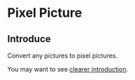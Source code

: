 # Pixel Picture

## Introduce

Convert any pictures to pixel pictures.

You may want to see [clearer introduction](http://zzoonng.top/2025/01/29/像素画算法研究/). 

